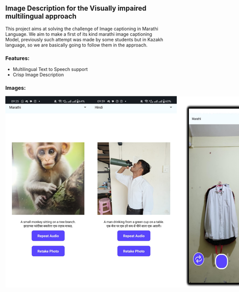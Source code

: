 ## Image Description for the Visually impaired multilingual approach

 This project aims at solving the challenge of Image captioning in Marathi Language. We aim to make a first of its kind marathi image captioning Model, previously such attempt was made by some students but in Kazakh language, so we are basically going to follow them in the approach. 

### Features:
- Multilingual Text to Speech support
- Crisp Image Description

### Images:
<div style="display: flex; justify-content: space-between;">
  <img src="./assets/img_2.jpg" alt="Test Image 1" width="300" height="600">
  <img src="./assets/img_3.jpg" alt="Test Image 2" width="300" height="600">
  <img src="./assets/img_1.png" alt="Test Image 3" width="500" height="600">
</div>

